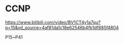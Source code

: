 # CCNP

https://www.bilibili.com/video/BV1CT4y1a7qu?p=15&vd_source=4af81da1c18e62546b4fb1df885f4804

P15~P41

